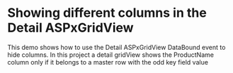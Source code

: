 # Showing different columns in the Detail ASPxGridView


<p>This demo shows how to use the Detail ASPxGridView DataBound event to hide columns.  In this project a detail gridView shows the ProductName column only if it belongs to a master row with the odd key field value</p>

<br/>



